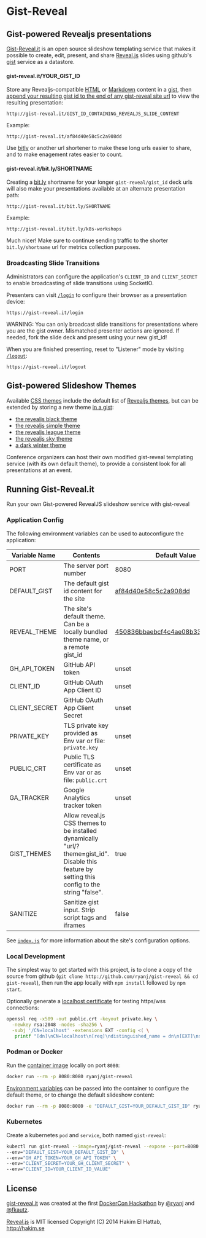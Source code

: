 # Gist-Reveal

## Gist-powered Revealjs presentations

[Gist-Reveal.it](http://gist-reveal.it/) is an open source slideshow templating service that makes it possible to create, edit, present, and share [Reveal.js](https://github.com/hakimel/reveal.js) slides using github's [gist](http://gist.github.com) service as a datastore.

#### gist-reveal.it/YOUR_GIST_ID

Store any Revealjs-compatible [HTML](https://revealjs.com/markup/) or [Markdown](https://revealjs.com/markdown/) content in a [gist](http://gist.github.com), then [append your resulting gist id to the end of any gist-reveal site url](http://gist-reveal.it/af84d40e58c5c2a908dd#/try-it) to view the resulting presentation:

    http://gist-reveal.it/GIST_ID_CONTAINING_REVEALJS_SLIDE_CONTENT
    
Example:

    http://gist-reveal.it/af84d40e58c5c2a908dd

Use [bitly](http://bit.ly) or another url shortener to make these long urls easier to share, and to make enagement rates easier to count.

#### gist-reveal.it/bit.ly/SHORTNAME

Creating a [bit.ly](http://bit.ly) shortname for your longer `gist-reveal/gist_id` deck urls will also make your presentations available at an alternate presentation path:

    http://gist-reveal.it/bit.ly/SHORTNAME
    
Example:

    http://gist-reveal.it/bit.ly/k8s-workshops
    
Much nicer!  Make sure to continue sending traffic to the shorter `bit.ly/shortname` url for metrics collection purposes.

### Broadcasting Slide Transitions

Administrators can configure the application's `CLIENT_ID` and `CLIENT_SECRET` to enable broadcasting of slide transitions using SocketIO.

Presenters can visit [`/login`](https://gist-reveal.it/login) to configure their browser as a presentation device:

    https://gist-reveal.it/login

WARNING: You can only broadcast slide transitions for presentations where you are the gist owner.  Mismatched presenter actions are ignored.  If needed, fork the slide deck and present using your new gist_id!

When you are finished presenting, reset to "Listener" mode by visiting [`/logout`](https://gist-reveal.it/logout):

    https://gist-reveal.it/logout

## Gist-powered Slideshow Themes

Available [CSS themes](https://gist-reveal.it/#/themes) include the default list of [Revealjs themes](https://revealjs.com/themes/), but can be extended by storing a new theme [in a gist](https://gist-reveal.it/#/gist-themes):

 * [the revealjs black theme](http://gist-reveal.it/?theme=black#/themes)
 * [the revealjs simple theme](http://gist-reveal.it/?theme=simple#/themes)
 * [the revealjs league theme](http://gist-reveal.it/?theme=league#/themes)
 * [the revealjs sky theme](http://gist-reveal.it/?theme=sky#/themes)
 * [a dark winter theme](http://gist-reveal.it/?theme=60e54843de11a545897e#/gist-themes)

Conference organizers can host their own modified gist-reveal templating service (with its own default theme), to provide a consistent look for all presentations at an event.

## Running Gist-Reveal.it
Run your own Gist-powered RevealJS slideshow service with gist-reveal

### Application Config

The following environment variables can be used to autoconfigure the application:

Variable Name  | Contents   |  Default Value
---------------|------------|---------------
PORT | The server port number | 8080
DEFAULT_GIST   | The default gist id content for the site | [af84d40e58c5c2a908dd](https://gist.github.com/ryanj/af84d40e58c5c2a908dd)
REVEAL_THEME | The site's default theme. Can be a locally bundled theme name, or a remote gist_id | [450836bbaebcf4c4ae08b331343a7886](https://gist.github.com/ryanj/450836bbaebcf4c4ae08b331343a7886) 
GH_API_TOKEN | GitHub API token | unset
CLIENT_ID | GitHub OAuth App Client ID | unset
CLIENT_SECRET | GitHub OAuth App Client Secret | unset
PRIVATE_KEY | TLS private key provided as Env var or file: `private.key` | unset
PUBLIC_CRT | Public TLS certificate as Env var or as file: `public.crt` | unset
GA_TRACKER | Google Analytics tracker token | unset
GIST_THEMES | Allow reveal.js CSS themes to be installed dynamically "url/?theme=gist_id". Disable this feature by setting this config to the string "false". | true
SANITIZE | Sanitize gist input. Strip script tags and iframes | false

See [`index.js`](https://github.com/ryanj/gist-reveal/blob/master/index.js#L80-L96) for more information about the site's configuration options.

### Local Development

The simplest way to get started with this project, is to clone a copy of the source from github (`git clone http://github.com/ryanj/gist-reveal && cd gist-reveal`), then run the app locally with `npm install` followed by `npm start`.

Optionally generate a [localhost certificate](https://letsencrypt.org/docs/certificates-for-localhost/) for testing https/wss connections:
```bash
openssl req -x509 -out public.crt -keyout private.key \
  -newkey rsa:2048 -nodes -sha256 \
  -subj '/CN=localhost' -extensions EXT -config <( \
   printf "[dn]\nCN=localhost\n[req]\ndistinguished_name = dn\n[EXT]\nsubjectAltName=DNS:localhost\nkeyUsage=digitalSignature\nextendedKeyUsage=serverAuth")
```

### Podman or Docker

Run the [container image](https://registry.hub.docker.com/r/ryanj/gist-reveal) locally on port `8080`:

```bash
docker run --rm -p 8080:8080 ryanj/gist-reveal
```

[Environment variables](#application-config) can be passed into the container to configure the default theme, or to change the default slideshow content:

```bash
docker run --rm -p 8080:8080 -e "DEFAULT_GIST=YOUR_DEFAULT_GIST_ID" ryanj/gist-reveal
```

### Kubernetes 
Create a kubernetes `pod` and `service`, both named `gist-reveal`:

```bash
kubectl run gist-reveal --image=ryanj/gist-reveal --expose --port=8080 \
--env="DEFAULT_GIST=YOUR_DEFAULT_GIST_ID" \
--env="GH_API_TOKEN=YOUR_GH_API_TOKEN" \
--env="CLIENT_SECRET=YOUR_GH_CLIENT_SECRET" \
--env="CLIENT_ID=YOUR_CLIENT_ID_VALUE"
```

## License

[gist-reveal.it](http://gist-reveal.it/) was created at the first [DockerCon Hackathon](http://blog.docker.com/2014/07/dockercon-video-dockercon-hackathon-winners/) by [@ryanj](https://github.com/ryanj) and [@fkautz](https://github.com/fkautz).

[Reveal.js](https://github.com/hakimel/reveal.js) is MIT licensed
Copyright (C) 2014 Hakim El Hattab, http://hakim.se
